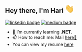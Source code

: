 <h2>Hey there, I'm Hari  <img  src="https://raw.githubusercontent.com/ABSphreak/ABSphreak/master/gifs/Hi.gif" width="30px"></h2>

[![linkedin badge](https://img.shields.io/badge/hari%20krishnan-blue?style=flat&logo=linkedin&labelColor=blue)](https://www.linkedin.com/in/harikrishnanu6336/)
[![medium badge](https://img.shields.io/badge/harikrishnan6336-black?style=flat&logo=medium&labelColor=black)](https://harikrishnan6336.medium.com/)
- 🌱 I’m currently learning **.NET**.
- 📫 How to reach me: Mail [here💌](mailto:harikrishnan6336@gmail.com)
- You can view my resume [here](https://drive.google.com/file/d/11l5yprWmEvkhQDP7aEKuIo9RhNia7Uwt/view?usp=sharing)

